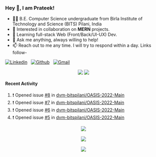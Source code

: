 ### Hey 👋, I am Prateek!
- 👨‍🎓 B.E. Computer Science undergraduate from Birla Institute of Technology and Science (BITS) Pilani, India
- 💖 Interested in collaboration on **MERN** projects.
- 🌱 Learning full-stack Web (Front/Back/UI-UX) Dev.
- 💬 Ask me anything, always willing to help!
- 📫 Reach out to me any time. I will try to respond within a day. Links follow-

<!-- Connection Links -->
[![Linkedin](https://img.shields.io/badge/-LinkedIn-blue?style=flat&logo=Linkedin&logoColor=white)](https://www.linkedin.com/in/bit-by-bits/)&nbsp;&nbsp;
[![Github](https://img.shields.io/badge/-Github-000?style=flat&logo=Github&logoColor=white)](https://github.com/bit-by-bits)&nbsp;&nbsp;
[![Gmail](https://img.shields.io/badge/-Gmail-c14438?style=flat&logo=Gmail&logoColor=white)](mailto:kashyapprateek13@gmail.com)

<!-- User Stats -->
<p align="center">
  <img align="center" src="https://img.shields.io/github/followers/bit-by-bits?style=social" />  
  <img align="center" src="https://visitor-badge.laobi.icu/badge?page_id=bit-by-bits.visitor-badge" />
</p>

#### Recent Activity

<!--START_SECTION:activity-->
1. ❗️ Opened issue [#8](https://github.com/dvm-bitspilani/OASIS-2022-Main/issues/8) in [dvm-bitspilani/OASIS-2022-Main](https://github.com/dvm-bitspilani/OASIS-2022-Main)
2. ❗️ Opened issue [#7](https://github.com/dvm-bitspilani/OASIS-2022-Main/issues/7) in [dvm-bitspilani/OASIS-2022-Main](https://github.com/dvm-bitspilani/OASIS-2022-Main)
3. ❗️ Opened issue [#6](https://github.com/dvm-bitspilani/OASIS-2022-Main/issues/6) in [dvm-bitspilani/OASIS-2022-Main](https://github.com/dvm-bitspilani/OASIS-2022-Main)
4. ❗️ Opened issue [#5](https://github.com/dvm-bitspilani/OASIS-2022-Main/issues/5) in [dvm-bitspilani/OASIS-2022-Main](https://github.com/dvm-bitspilani/OASIS-2022-Main)
<!--END_SECTION:activity-->

<!-- Coding Stats -->
<p align="center">
  <img align="center" src="https://github-readme-stats.vercel.app/api?username=bit-by-bits&show_icons=true&theme=dark" /> <br><br>
  <img align="center" src="https://github-readme-streak-stats.herokuapp.com/?user=bit-by-bits&theme=dark" /> <br><br>
  <img align="center" src="https://github-readme-stats.vercel.app/api/wakatime?username=bit_by_bits&layout=compact&theme=dark" />  
</p>
